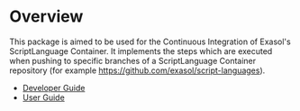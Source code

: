 
# Overview

This package is aimed to be used for the Continuous Integration of Exasol's ScriptLanguage Container.
It implements the steps which are executed when pushing to specific branches of a ScriptLanguage Container repository (for example https://github.com/exasol/script-languages).

- [Developer Guide](./doc/developer_guide/developer_guide.md)
- [User Guide](./doc/user_guide/user_guide.md)